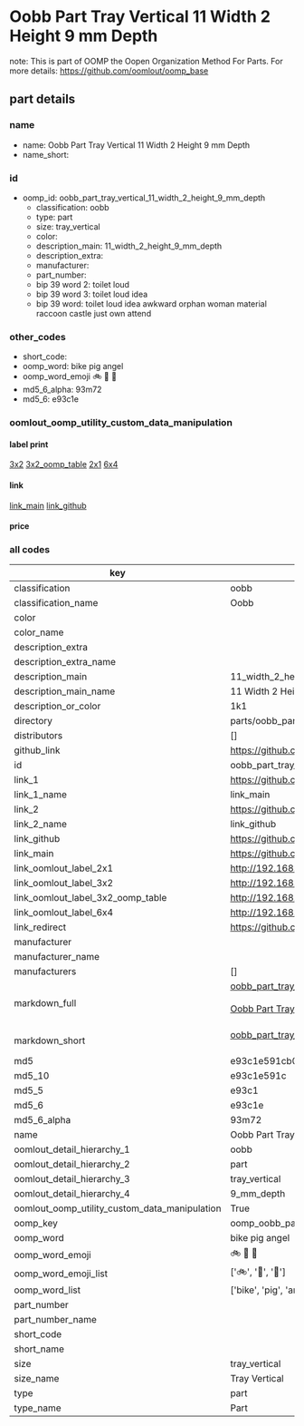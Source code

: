 # Oobb Part Tray Vertical 11 Width 2 Height 9 mm Depth  

note: This is part of OOMP the Oopen Organization Method For Parts. For more details: https://github.com/oomlout/oomp_base

##  part details
  







### name
* name: Oobb Part Tray Vertical 11 Width 2 Height 9 mm Depth
* name_short: 
### id
* oomp_id: oobb_part_tray_vertical_11_width_2_height_9_mm_depth
  * classification: oobb
  * type: part
  * size: tray_vertical
  * color: 
  * description_main: 11_width_2_height_9_mm_depth
  * description_extra: 
  * manufacturer: 
  * part_number: 
  * bip 39 word 2: toilet loud
  * bip 39 word 3: toilet loud idea
  * bip 39 word: toilet loud idea awkward orphan woman material raccoon castle just own attend

### other_codes
* short_code: 
* oomp_word: bike pig angel
* oomp_word_emoji :bike: :pig: :angel:
* md5_6_alpha: 93m72
* md5_6: e93c1e






### oomlout_oomp_utility_custom_data_manipulation
#### label print
[3x2](http://192.168.1.245:1112/?label=oomp%2093m72)
[3x2_oomp_table](http://192.168.1.108:1112/?label=oomp%2093m72)
[2x1](http://192.168.1.242:1112/?label=oomp%2093m72)
[6x4](http://192.168.1.55:1112/?label=oomp%2093m72)    

#### link

[link_main](https://github.com/oomlout/oomlout_oomp_version_1_messy/tree/main/parts/oobb_part_tray_vertical_11_width_2_height_9_mm_depth) [link_github](https://github.com/oomlout/oomlout_oomp_version_1_messy/tree/main/parts/oobb_part_tray_vertical_11_width_2_height_9_mm_depth)                             

#### price







### all codes 
| key | value |  
| --- | --- |  
| classification | oobb |  
| classification_name | Oobb |  
| color |  |  
| color_name |  |  
| description_extra |  |  
| description_extra_name |  |  
| description_main | 11_width_2_height_9_mm_depth |  
| description_main_name | 11 Width 2 Height 9 mm Depth |  
| description_or_color | 1k1 |  
| directory | parts/oobb_part_tray_vertical_11_width_2_height_9_mm_depth |  
| distributors | [] |  
| github_link | https://github.com/oomlout/oomlout_oomp_part_src/tree/main/parts/oobb_part_tray_vertical_11_width_2_height_9_mm_depth |  
| id | oobb_part_tray_vertical_11_width_2_height_9_mm_depth |  
| link_1 | https://github.com/oomlout/oomlout_oomp_version_1_messy/tree/main/parts/oobb_part_tray_vertical_11_width_2_height_9_mm_depth |  
| link_1_name | link_main |  
| link_2 | https://github.com/oomlout/oomlout_oomp_version_1_messy/tree/main/parts/oobb_part_tray_vertical_11_width_2_height_9_mm_depth |  
| link_2_name | link_github |  
| link_github | https://github.com/oomlout/oomlout_oomp_version_1_messy/tree/main/parts/oobb_part_tray_vertical_11_width_2_height_9_mm_depth |  
| link_main | https://github.com/oomlout/oomlout_oomp_version_1_messy/tree/main/parts/oobb_part_tray_vertical_11_width_2_height_9_mm_depth |  
| link_oomlout_label_2x1 | http://192.168.1.242:1112/?label=oomp%2093m72 |  
| link_oomlout_label_3x2 | http://192.168.1.245:1112/?label=oomp%2093m72 |  
| link_oomlout_label_3x2_oomp_table | http://192.168.1.108:1112/?label=oomp%2093m72 |  
| link_oomlout_label_6x4 | http://192.168.1.55:1112/?label=oomp%2093m72 |  
| link_redirect | https://github.com/oomlout/oomlout_oomp_version_1_messy/tree/main/parts/oobb_part_tray_vertical_11_width_2_height_9_mm_depth |  
| manufacturer |  |  
| manufacturer_name |  |  
| manufacturers | [] |  
| markdown_full | [oobb_part_tray_vertical_11_width_2_height_9_mm_depth](none)<br>[](none)<br>[Oobb Part Tray Vertical 11 Width 2 Height 9 Mm Depth](none)<br><br> |  
| markdown_short | [oobb_part_tray_vertical_11_width_2_height_9_mm_depth](none)<br><br> |  
| md5 | e93c1e591cb0511ff3ce610ce0e10f1e |  
| md5_10 | e93c1e591c |  
| md5_5 | e93c1 |  
| md5_6 | e93c1e |  
| md5_6_alpha | 93m72 |  
| name | Oobb Part Tray Vertical 11 Width 2 Height 9 mm Depth |  
| oomlout_detail_hierarchy_1 | oobb |  
| oomlout_detail_hierarchy_2 | part |  
| oomlout_detail_hierarchy_3 | tray_vertical |  
| oomlout_detail_hierarchy_4 | 9_mm_depth |  
| oomlout_oomp_utility_custom_data_manipulation | True |  
| oomp_key | oomp_oobb_part_tray_vertical_11_width_2_height_9_mm_depth |  
| oomp_word | bike pig angel |  
| oomp_word_emoji | :bike: :pig: :angel: |  
| oomp_word_emoji_list | [':bike:', ':pig:', ':angel:'] |  
| oomp_word_list | ['bike', 'pig', 'angel'] |  
| part_number |  |  
| part_number_name |  |  
| short_code |  |  
| short_name |  |  
| size | tray_vertical |  
| size_name | Tray Vertical |  
| type | part |  
| type_name | Part |  
